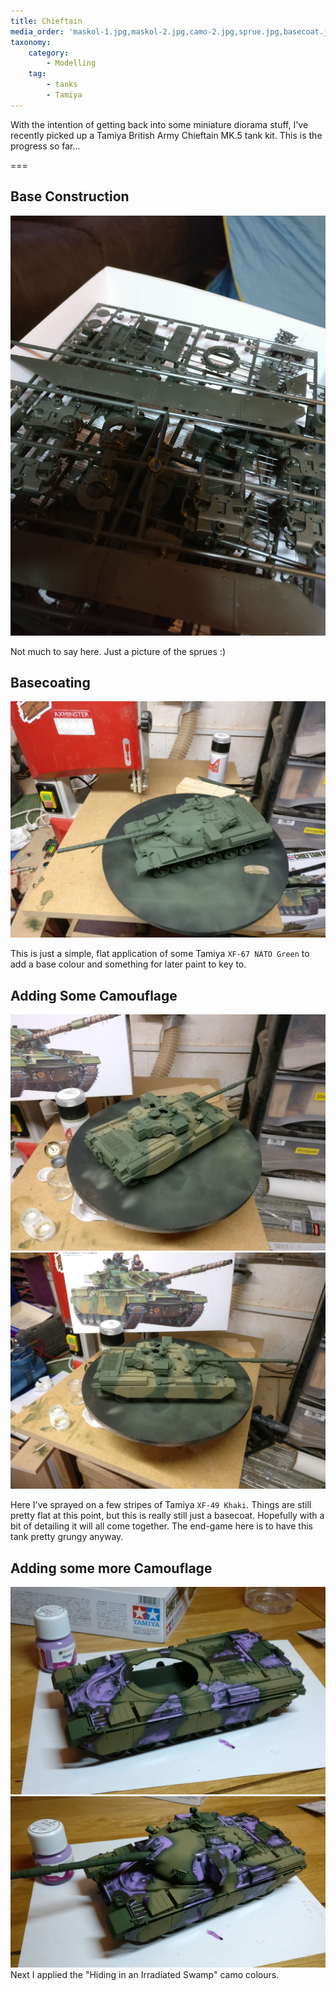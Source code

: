 ```yaml
---
title: Chieftain
media_order: 'maskol-1.jpg,maskol-2.jpg,camo-2.jpg,sprue.jpg,basecoat.jpg,camo-1.jpg'
taxonomy:
    category:
        - Modelling
    tag:
        - tanks
        - Tamiya
---
```


With the intention of getting back into some miniature diorama stuff, I've recently picked
up a Tamiya British Army Chieftain MK.5 tank kit. This is the progress so far...

===

## Base Construction
![A cheeky shot of the sprues](sprue.jpg?cropResize=400)

Not much to say here. Just a picture of the sprues :)

## Basecoating
![First basecoat applied](basecoat.jpg?cropResize=400)

This is just a simple, flat application of some Tamiya `XF-67 NATO Green` to add a base colour and something for later paint to key to.

## Adding Some Camouflage
![Camo base applied](camo-1.jpg?cropResize=400) ![Camo base applied](camo-2.jpg?cropResize=400)

Here I've sprayed on a few stripes of Tamiya `XF-49 Khaki`. Things are still pretty flat at this point, but this is really still just a basecoat. Hopefully with a bit of detailing it will all come together. The end-game here is to have this tank pretty grungy anyway.

## Adding some more Camouflage
![Irradiated Swamp Camp](maskol-1.jpg?cropResize=400) ![Irradiated Swamp Camp](maskol-2.jpg?cropResize=400)
Next I applied the "Hiding in an Irradiated Swamp" camo colours.
